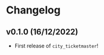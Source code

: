 # Changelog

<!--next-version-placeholder-->

## v0.1.0 (16/12/2022)

- First release of `city_ticketmaster`!